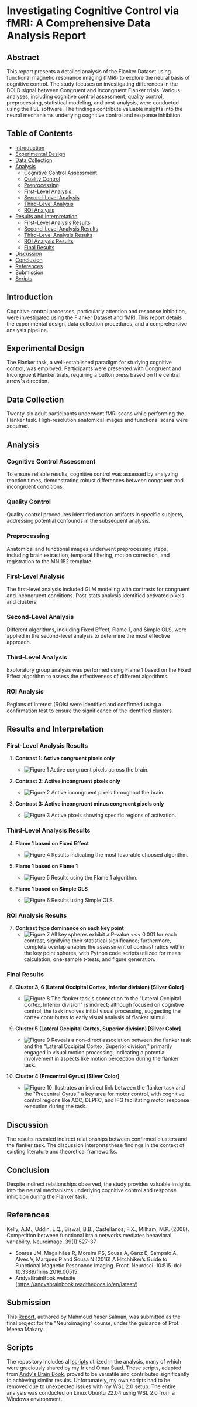 # Investigating Cognitive Control via fMRI: A Comprehensive Data Analysis Report

## Abstract

This report presents a detailed analysis of the Flanker Dataset using functional magnetic resonance imaging (fMRI) to explore the neural basis of cognitive control. The study focuses on investigating differences in the BOLD signal between Congruent and Incongruent Flanker trials. Various analyses, including cognitive control assessment, quality control, preprocessing, statistical modeling, and post-analysis, were conducted using the FSL software. The findings contribute valuable insights into the neural mechanisms underlying cognitive control and response inhibition.

## Table of Contents

- [Introduction](#introduction)
- [Experimental Design](#experimental-design)
- [Data Collection](#data-collection)
- [Analysis](#analysis)
  - [Cognitive Control Assessment](#cognitive-control-assessment)
  - [Quality Control](#quality-control)
  - [Preprocessing](#preprocessing)
  - [First-Level Analysis](#first-level-analysis)
  - [Second-Level Analysis](#second-level-analysis)
  - [Third-Level Analysis](#third-level-analysis)
  - [ROI Analysis](#roi-analysis)
- [Results and Interpretation](#results-and-interpretation)
  - [First-Level Analysis Results](#first-level-analysis-results)
  - [Second-Level Analysis Results](#second-level-analysis-results)
  - [Third-Level Analysis Results](#third-level-analysis-results)
  - [ROI Analysis Results](#roi-analysis-results)
  - [Final Results](#final-results)
- [Discussion](#discussion)
- [Conclusion](#conclusion)
- [References](#references)
- [Submission](#submission)
- [Scripts](#scripts)


## Introduction

Cognitive control processes, particularly attention and response inhibition, were investigated using the Flanker Dataset and fMRI. This report details the experimental design, data collection procedures, and a comprehensive analysis pipeline.

## Experimental Design

The Flanker task, a well-established paradigm for studying cognitive control, was employed. Participants were presented with Congruent and Incongruent Flanker trials, requiring a button press based on the central arrow's direction.

## Data Collection

Twenty-six adult participants underwent fMRI scans while performing the Flanker task. High-resolution anatomical images and functional scans were acquired.

## Analysis

### Cognitive Control Assessment

To ensure reliable results, cognitive control was assessed by analyzing reaction times, demonstrating robust differences between congruent and incongruent conditions.

### Quality Control

Quality control procedures identified motion artifacts in specific subjects, addressing potential confounds in the subsequent analysis.

### Preprocessing

Anatomical and functional images underwent preprocessing steps, including brain extraction, temporal filtering, motion correction, and registration to the MNI152 template.

### First-Level Analysis

The first-level analysis included GLM modeling with contrasts for congruent and incongruent conditions. Post-stats analysis identified activated pixels and clusters.

### Second-Level Analysis

Different algorithms, including Fixed Effect, Flame 1, and Simple OLS, were applied in the second-level analysis to determine the most effective approach.

### Third-Level Analysis

Exploratory group analysis was performed using Flame 1 based on the Fixed Effect algorithm to assess the effectiveness of different algorithms.

### ROI Analysis

Regions of interest (ROIs) were identified and confirmed using a confirmation test to ensure the significance of the identified clusters.

## Results and Interpretation

### First-Level Analysis Results

1. **Contrast 1: Active congruent pixels only**
   - ![Figure 1](assets/images/Fig1.png) Active congruent pixels across the brain.

2. **Contrast 2: Active incongruent pixels only**
   - ![Figure 2](assets/images/Fig2.png) Active incongruent pixels throughout the brain.

3. **Contrast 3: Active incongruent minus congruent pixels only**
   - ![Figure 3](assets/images/Fig3.png) Active pixels showing specific regions of activation.

### Third-Level Analysis Results

4. **Flame 1 based on Fixed Effect**
   - ![Figure 4](assets/images/Fig4.png) Results indicating the most favorable choosed algorithm.

5. **Flame 1 based on Flame 1**
   - ![Figure 5](assets/images/Fig5.png) Results using the Flame 1 algorithm.

6. **Flame 1 based on Simple OLS**
   - ![Figure 6](assets/images/Fig7.png) Results using Simple OLS.


### ROI Analysis Results

7. **Contrast type dominance on each key point**
   - ![Figure 7](assets/images/Fig10.png) All key spheres exhibit a P-value <<< 0.001 for each contrast, signifying their statistical significance; furthermore, complete overlap enables the assessment of contrast ratios within the key point spheres, with Python code scripts utilized for mean calculation, one-sample t-tests, and figure generation.

### Final Results
8. **Cluster 3, 6 (Lateral Occipital Cortex, Inferior division) [Silver Color]**
   - ![Figure 8](assets/images/Fig15.png) The flanker task's connection to the "Lateral Occipital Cortex, Inferior division" is indirect; although focused on cognitive control, the task involves initial visual processing, suggesting the cortex contributes to early visual analysis of flanker stimuli.

9. **Cluster 5 (Lateral Occipital Cortex, Superior division) [Silver Color]**
    - ![Figure 9](assets/images/Fig16.png) Reveals a non-direct association between the flanker task and the "Lateral Occipital Cortex, Superior division," primarily engaged in visual motion processing, indicating a potential involvement in aspects like motion perception during the flanker task.

10. **Cluster 4 (Precentral Gyrus) [Silver Color]**
    - ![Figure 10](assets/images/Fig17.png) Illustrates an indirect link between the flanker task and the "Precentral Gyrus," a key area for motor control, with cognitive control regions like ACC, DLPFC, and IFG facilitating motor response execution during the task.

## Discussion

The results revealed indirect relationships between confirmed clusters and the flanker task. The discussion interprets these findings in the context of existing literature and theoretical frameworks.

## Conclusion

Despite indirect relationships observed, the study provides valuable insights into the neural mechanisms underlying cognitive control and response inhibition during the Flanker task.

## References

Kelly, A.M., Uddin, L.Q., Biswal, B.B., Castellanos, F.X., Milham, M.P. (2008). Competition between functional brain networks mediates behavioral variability. Neuroimage, 39(1):527-37
- Soares JM, Magalhães R, Moreira PS, Sousa A, Ganz E, Sampaio A, Alves V, Marques P and Sousa N (2016) A Hitchhiker’s Guide to Functional Magnetic Resonance Imaging. Front. Neurosci. 10:515. doi: 10.3389/fnins.2016.00515
- AndysBrainBook website (https://andysbrainbook.readthedocs.io/en/latest/)

## Submission

This [Report](Investigating-Cognitive-Control-via-fMRI_Report.pdf), authored by Mahmoud Yaser Salman, was submitted as the final project for the "Neuroimaging" course, under the guidance of Prof. Meena Makary.

## Scripts

The repository includes all [scripts](scripts/) utilized in the analysis, many of which were graciously shared by my friend Omar Saad. These scripts, adapted from [Andy's Brain Book](https://andysbrainbook.readthedocs.io/en/latest/fMRI_Short_Course/fMRI_Intro.html), proved to be versatile and contributed significantly to achieving similar results. Unfortunately, my own scripts had to be removed due to unexpected issues with my WSL 2.0 setup. The entire analysis was conducted on Linux Ubuntu 22.04 using WSL 2.0 from a Windows environment.
